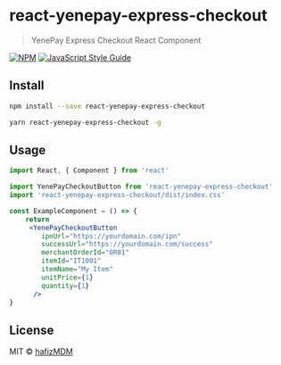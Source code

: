 # react-yenepay-express-checkout

> YenePay Express Checkout React Component

[![NPM](https://img.shields.io/npm/v/react-yenepay-express-checkout.svg)](https://www.npmjs.com/package/react-yenepay-express-checkout) [![JavaScript Style Guide](https://img.shields.io/badge/code_style-standard-brightgreen.svg)](https://standardjs.com)

## Install

```bash
npm install --save react-yenepay-express-checkout
```
```bash
yarn react-yenepay-express-checkout -g
```
## Usage

```jsx
import React, { Component } from 'react'

import YenePayCheckoutButton from 'react-yenepay-express-checkout'
import 'react-yenepay-express-checkout/dist/index.css'

const ExampleComponent = () => {
    return 
     <YenePayCheckoutButton
        ipnUrl="https://yourdomain.com/ipn"
        successUrl="https://yourdomain.com/success"
        merchantOrderId="OR01"
        itemId="IT1001"
        itemName="My Item"
        unitPrice={1}
        quantity={1}
      />
}
```

## License

MIT © [hafizMDM](https://github.com/hafizMDM)
